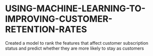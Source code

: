 # USING-MACHINE-LEARNING-TO-IMPROVING-CUSTOMER-RETENTION-RATES
Created a model to rank the features that affect customer subscription status and predict whether they are more likely to stay as customers

